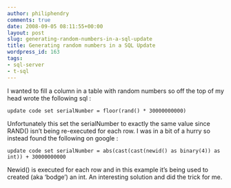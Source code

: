 ```yaml
---
author: philiphendry
comments: true
date: 2008-09-05 08:11:55+00:00
layout: post
slug: generating-random-numbers-in-a-sql-update
title: Generating random numbers in a SQL Update
wordpress_id: 163
tags:
- sql-server
- t-sql
---
```


I wanted to fill a column in a table with random numbers so off the top of my head wrote the following sql :

 
```
update code set serialNumber = floor(rand() * 30000000000)
```


Unfortunately this set the serialNumber to exactly the same value since RAND() isn’t being re-executed for each row. I was in a bit of a hurry so instead found the following on google :
    
```
update code set serialNumber = abs(cast(cast(newid() as binary(4)) as int)) + 30000000000
```

Newid() is executed for each row and in this example it’s being used to created (aka ‘bodge’) an int. An interesting solution and did the trick for me.
